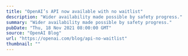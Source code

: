 ```yaml
---
title: "OpenAI’s API now available with no waitlist"
description: "Wider availability made possible by safety progress."
summary: "Wider availability made possible by safety progress."
pubDate: "Thu, 18 Nov 2021 08:00:00 GMT"
source: "OpenAI Blog"
url: "https://openai.com/blog/api-no-waitlist"
thumbnail: ""
---
```



